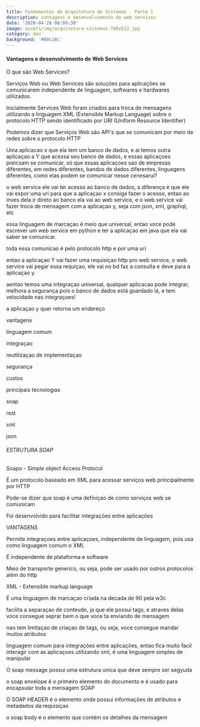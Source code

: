 ```yaml
---
title: Fundamentos de Arquitetura de Sistemas - Parte 1
description: vantagens e desenvolvimento de web services
date: '2020-04-20 08:09:30'
image: assets/img/arquitetura-sistemas-768x512.jpg
category: dev
background: '#88c18c'
---
```

#### Vantagens e desenvolvimento de Web Services

O que são Web Services?

Serviços Web ou Web Services são soluções para aplicações se comunicarem independente de linguagem, softwares e hardwares utilizados.

Inicialmente Services Web foram criados para troca de mensagens utilizando a linguagem XML (Extensible Markup Language) sobre o protocolo HTTP sendo identificado por URI (Uniform Resource Identifier)

Podemos dizer que Serviços Web são API's que se comunicam por meio de redes sobre o protocolo HTTP

Uma aplicacao x que ela tem um banco de dados, e ai temos outra aplicaçao a Y que acessa seu banco de dados, e essas aplicaçoes preicsam se comunicar, só que essas aplicaçoes sao de empresas diferentes, em redes diferentes, bandos de dados diferentes, linguagens diferentes, como elas podem se comunicar nesse cenesarui?

o web service ele vai ter acesso ao  banco de dados, a diferença é que ele vai expor uma uri para que a aplicaçao x consiga fazer o acesso, entao ao inves dela ir direto ao banco ela vai ao web service, e o web service vai fazer troca de mensagem com a aplicaçao y, seja com json, xml, graphql, etc

essa linguagem de marcaçao é meio que universal, entao voce pode escrever um web service em python e ter a aplicaçao em java que ela vai saber se comunicar.

toda essa comunicao é pelo protocolo http e por uma uri 

entao a aplicaçao Y vai fazer uma requisiçao http pro web service, o web service vai pegar essa requiçao, ele vai no bd faz a consulta e deve para a aplicaçao y.

aentao temos uma integraçao universal, qualquer aplicacao pode integrar, melhora a segurança pois o banco de dados está guardado lá, e tem velocidade nas integraçoes!



a aplicaçao y quer retorna um endereço





vantagens

linguagem comum 

integraçao

reutilizaçao de implementaçao

segurança

custos

principais tecnologias

soap

rest

xml

json

###### ESTRUTURA SOAP

Soapo - Simple object Access Protocol

É um protocolo baseado em XML para acessar serviços web principalmente por HTTP

Pode-se dizer que soap é uma definiçao de como serviços web se comunicam

Foi desenvolvido para facilitar integrações entre aplicações

VANTAGENS

Permite integraçoes entre aplicaçoes, independente de linguagem, pois usa como linguagem comum o XML

É independente de plataforma e software

Meio de transporte generico, ou seja, pode ser usado por outros protocolos além do http



XML - Extensible markup language

É uma linguagem de marcaçao criada na decada de 90 pela w3c

facilita a separaçao de conteudo, ja que ele possui tags, e atraves delas voce consegue seprar bem o que voce ta enviando de mensagem

nao tem limitaçao de criaçao de tags, ou seja, voce consegue mandar muitos atributos

linguagem comum para integrações entre aplicações, entao fica muito facil interagir com as aplicaçoes utilizando xml, é uma linguagem simples de manipular



O soap message possui uma estrutura unica que deve sempre ser segyuda



o soap envelope é o primeiro elemento do documento e é usado para encapsular toda a mensagem SOAP

O SOAP HEADER é o elemento onde possui informações de atributos e metadados da requisiçao

o soap body é o elemento que contém os detalhes da mensagem
